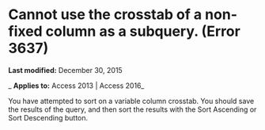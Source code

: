 
# Cannot use the crosstab of a non-fixed column as a subquery. (Error 3637)

 **Last modified:** December 30, 2015

 _ **Applies to:** Access 2013 | Access 2016_

You have attempted to sort on a variable column crosstab. You should save the results of the query, and then sort the results with the Sort Ascending or Sort Descending button.

